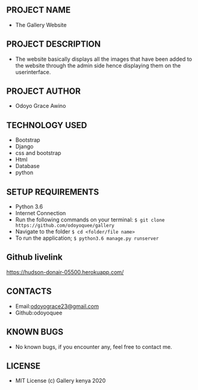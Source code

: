 ## PROJECT NAME
- The Gallery Website

## PROJECT DESCRIPTION
- The website basically displays all the images that have been added to the website through the admin side hence displaying them on the userinterface.

## PROJECT AUTHOR
- Odoyo Grace Awino

## TECHNOLOGY USED
- Bootstrap
- Django
- css and bootstrap
- Html
- Database
- python

## SETUP REQUIREMENTS
- Python 3.6
- Internet Connection
- Run the following commands on your terminal:
`$ git clone https://github.com/odoyoquee/gallery`
- Navigate to the folder
 `$ cd <folder/file name>`
- To run the application;
 `$ python3.6 manage.py runserver`

##  Github livelink
https://hudson-donair-05500.herokuapp.com/

## CONTACTS 
- Email:odoyograce23@gmail.com
- Github:odoyoquee

## KNOWN BUGS
- No known bugs, if you encounter any, feel free to contact me.

## LICENSE
- MIT License (c) Gallery kenya 2020

